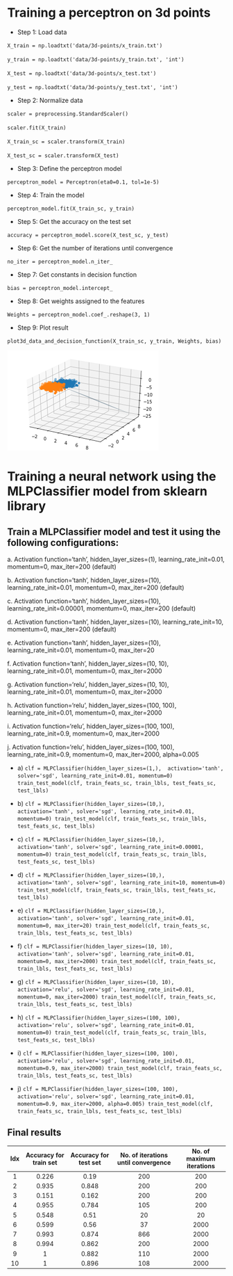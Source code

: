 # Training a perceptron on 3d points

- Step 1: Load data

```
X_train = np.loadtxt('data/3d-points/x_train.txt')

y_train = np.loadtxt('data/3d-points/y_train.txt', 'int') 

X_test = np.loadtxt('data/3d-points/x_test.txt')

y_test = np.loadtxt('data/3d-points/y_test.txt', 'int') 
```

- Step 2: Normalize data

```
scaler = preprocessing.StandardScaler()

scaler.fit(X_train)

X_train_sc = scaler.transform(X_train)

X_test_sc = scaler.transform(X_test)
```

- Step 3: Define the perceptron model
```
perceptron_model = Perceptron(eta0=0.1, tol=1e-5)
```

- Step 4: Train the model
```
perceptron_model.fit(X_train_sc, y_train)
```

- Step 5: Get the accuracy on the test set
```
accuracy = perceptron_model.score(X_test_sc, y_test)
```

- Step 6: Get the number of iterations until convergence
```
no_iter = perceptron_model.n_iter_
```

- Step 7: Get constants in decision function
```
bias = perceptron_model.intercept_
```

- Step 8: Get weights assigned to the features
```
Weights = perceptron_model.coef_.reshape(3, 1)
```

- Step 9: Plot result
```
plot3d_data_and_decision_function(X_train_sc, y_train, Weights, bias)
```

![Train set and the separating hyperplane](https://github.com/iuliaapopescu/Perceptron-MLPClassifier/blob/master/Figure_1.png)

# Training a neural network using the MLPClassifier model from sklearn library

## Train a MLPClassifier model and test it using the following configurations:

a. Activation function=‘tanh’, hidden_layer_sizes=(1), learning_rate_init=0.01, momentum=0, max_iter=200 (default)

b. Activation function=‘tanh’, hidden_layer_sizes=(10), learning_rate_init=0.01, momentum=0, max_iter=200 (default)

c. Activation function=‘tanh’, hidden_layer_sizes=(10), learning_rate_init=0.00001, momentum=0, max_iter=200 (default)

d. Activation function=‘tanh’, hidden_layer_sizes=(10), learning_rate_init=10, momentum=0, max_iter=200 (default)

e. Activation function=‘tanh’, hidden_layer_sizes=(10), learning_rate_init=0.01, momentum=0, max_iter=20

f. Activation function=‘tanh’, hidden_layer_sizes=(10, 10), learning_rate_init=0.01, momentum=0, max_iter=2000

g. Activation function=‘relu’, hidden_layer_sizes=(10, 10), learning_rate_init=0.01, momentum=0, max_iter=2000

h. Activation function=‘relu’, hidden_layer_sizes=(100, 100), learning_rate_init=0.01, momentum=0, max_iter=2000

i. Activation function=‘relu’, hidden_layer_sizes=(100, 100), learning_rate_init=0.9, momentum=0, max_iter=2000

j. Activation function=‘relu’, hidden_layer_sizes=(100, 100), learning_rate_init=0.9, momentum=0, max_iter=2000, alpha=0.005

- a)
`clf = MLPClassifier(hidden_layer_sizes=(1,), 
                    activation='tanh',
                    solver='sgd',
                    learning_rate_init=0.01,
                    momentum=0)
train_test_model(clf, train_feats_sc, train_lbls, test_feats_sc, test_lbls)
`

- b)
`clf = MLPClassifier(hidden_layer_sizes=(10,), 
                    activation='tanh',
                    solver='sgd',
                    learning_rate_init=0.01,
                    momentum=0)
train_test_model(clf, train_feats_sc, train_lbls, test_feats_sc, test_lbls)
`
- c)
`clf = MLPClassifier(hidden_layer_sizes=(10,), 
                    activation='tanh',
                    solver='sgd',
                    learning_rate_init=0.00001,
                    momentum=0)
train_test_model(clf, train_feats_sc, train_lbls, test_feats_sc, test_lbls)
`
- d)
`clf = MLPClassifier(hidden_layer_sizes=(10,), 
                    activation='tanh',
                    solver='sgd',
                    learning_rate_init=10,
                    momentum=0)
train_test_model(clf, train_feats_sc, train_lbls, test_feats_sc, test_lbls)
`
- e)
`clf = MLPClassifier(hidden_layer_sizes=(10,), 
                    activation='tanh',
                    solver='sgd',
                    learning_rate_init=0.01,
                    momentum=0,
                    max_iter=20)
train_test_model(clf, train_feats_sc, train_lbls, test_feats_sc, test_lbls)
`
- f)
`clf = MLPClassifier(hidden_layer_sizes=(10, 10), 
                    activation='tanh',
                    solver='sgd',
                    learning_rate_init=0.01,
                    momentum=0,
                    max_iter=2000)
train_test_model(clf, train_feats_sc, train_lbls, test_feats_sc, test_lbls)
`
- g)
`clf = MLPClassifier(hidden_layer_sizes=(10, 10), 
                    activation='relu',
                    solver='sgd',
                    learning_rate_init=0.01,
                    momentum=0,
                    max_iter=2000)
train_test_model(clf, train_feats_sc, train_lbls, test_feats_sc, test_lbls)
`
- h)
`clf = MLPClassifier(hidden_layer_sizes=(100, 100), 
                    activation='relu',
                    solver='sgd',
                    learning_rate_init=0.01,
                    momentum=0)
train_test_model(clf, train_feats_sc, train_lbls, test_feats_sc, test_lbls)
`
- i)
`clf = MLPClassifier(hidden_layer_sizes=(100, 100), 
                    activation='relu',
                    solver='sgd',
                    learning_rate_init=0.01,
                    momentum=0.9,
                    max_iter=2000)
train_test_model(clf, train_feats_sc, train_lbls, test_feats_sc, test_lbls)
`
- j)
`clf = MLPClassifier(hidden_layer_sizes=(100, 100), 
                    activation='relu',
                    solver='sgd',
                    learning_rate_init=0.01,
                    momentum=0.9,
                    max_iter=2000,
                    alpha=0.005)
train_test_model(clf, train_feats_sc, train_lbls, test_feats_sc, test_lbls)
`

## Final results

 | Idx |   Accuracy for train set |   Accuracy for test set |   No. of iterations until convergence |   No. of maximum iterations |
 | :-: |        :--------:        |         :--------:      |               :--------:              |           :--------:        |
 |   1 |                    0.226 |                   0.19  |                                   200 |                         200 |
 |   2 |                    0.935 |                   0.848 |                                   200 |                         200 |
 |   3 |                    0.151 |                   0.162 |                                   200 |                         200 |    
 |   4 |                    0.955 |                   0.784 |                                   105 |                         200 |
 |   5 |                    0.548 |                   0.51  |                                    20 |                          20 |
 |   6 |                    0.599 |                   0.56  |                                    37 |                        2000 |
 |   7 |                    0.993 |                   0.874 |                                   866 |                        2000 |
 |   8 |                    0.994 |                   0.862 |                                   200 |                        2000 |
 |   9 |                        1 |                   0.882 |                                   110 |                        2000 |     
 |  10 |                        1 |                   0.896 |                                   108 |                        2000 |
